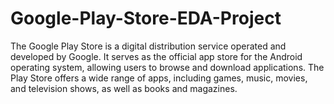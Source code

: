# Google-Play-Store-EDA-Project
The Google Play Store is a digital distribution service operated and developed by Google. It serves as the official app store for the Android operating system, allowing users to browse and download applications. The Play Store offers a wide range of apps, including games, music, movies, and television shows, as well as books and magazines.
